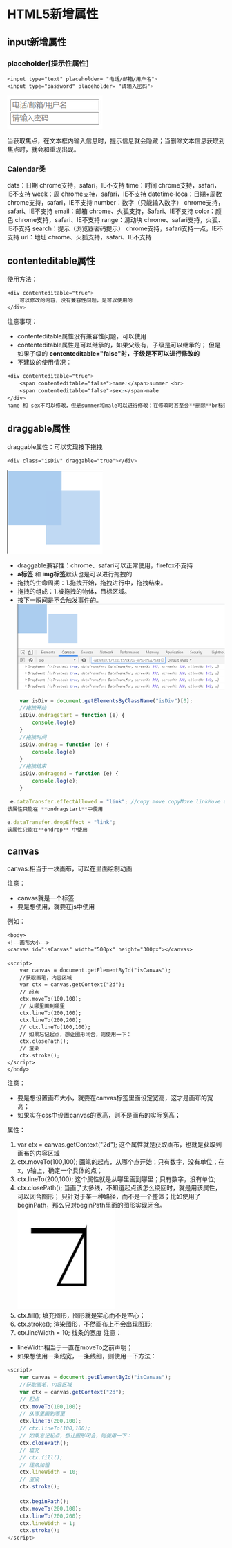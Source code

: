 # HTML5新增属性

## input新增属性

### placeholder[提示性属性]

```css
<input type="text" placeholder= "电话/邮箱/用户名">
<input type="password" placeholder= "请输入密码">
```
![img.png](img.png)

当获取焦点，在文本框内输入信息时，提示信息就会隐藏；当删除文本信息获取到焦点时，就会和重现出现。

### Calendar类

data：日期 chrome支持，safari，IE不支持
time：时间 chrome支持，safari，IE不支持
week：周  chrome支持，safari，IE不支持
datetime-loca：日期+周数 chrome支持，safari，IE不支持
number：数字（只能输入数字） chrome支持，safari、IE不支持
email：邮箱    chrome、火狐支持，Safari、IE不支持
color：颜色    chrome支持，safari、IE不支持
range：滑动块   chrome、safari支持，火狐、IE不支持
search：提示（浏览器密码提示）   chrome支持，safari支持一点，IE不支持
url：地址  chrome、火狐支持，safari、IE不支持

## contenteditable属性

使用方法：
```css
<div contenteditable="true">
    可以修改的内容，没有兼容性问题，是可以使用的
</div>
```

注意事项：
- contenteditable属性没有兼容性问题，可以使用
- contenteditable属性是可以继承的，如果父级有，子级是可以继承的；
    但是如果子级的 **contenteditable="false"时，子级是不可以进行修改的**
- 不建议的使用情况：
```css
<div contenteditable="true">
    <span contenteditable="false">name:</span>summer <br>
    <span contenteditable="false">sex:</span>male
</div>
name 和 sex不可以修改，但是summer和male可以进行修改；在修改时甚至会**删除**br标签和span标签
```


## draggable属性

draggable属性：可以实现按下拖拽

```css
<div class="isDiv" draggable="true"></div>
```
![img_2.png](img_2.png)

- draggable兼容性：chrome、safari可以正常使用，firefox不支持
- **a标签** 和 **img标签**默认也是可以进行拖拽的
- 拖拽的生命周期：1.拖拽开始，拖拽进行中，拖拽结束。
- 拖拽的组成：1.被拖拽的物体，目标区域。
- 按下一瞬间是不会触发事件的。
![img_1.png](img_1.png)
```js
    var isDiv = document.getElementsByClassName("isDiv")[0];
    //拖拽开始
    isDiv.ondragstart = function (e) {
        console.log(e)
    }
    //拖拽时间
    isDiv.ondrag = function (e) {
        console.log(e)
    }
    //拖拽结束
    isDiv.ondragend = function (e) {
        console.log(e);
    }
```

```js
 e.dataTransfer.effectAllowed = "link"; //copy move copyMove linkMove all
该属性只能在 **ondragstart**中使用
```

```js
e.dataTransfer.dropEffect = "link";
该属性只能在**ondrop** 中使用
```


## canvas

canvas:相当于一块画布，可以在里面绘制动画

注意：
- canvas就是一个标签
- 要是想使用，就要在js中使用

例如：
```JS
<body>
<!--画布大小-->
<canvas id="isCanvas" width="500px" height="300px"></canvas>

<script>
    var canvas = document.getElementById("isCanvas");
    //获取画笔，内容区域
    var ctx = canvas.getContext("2d");
    // 起点
    ctx.moveTo(100,100);
    // 从哪里画到哪里
    ctx.lineTo(200,100);
    ctx.lineTo(200,200);
    // ctx.lineTo(100,100);
    // 如果忘记起点，想让图形闭合，则使用一下：
    ctx.closePath();
    // 渲染
    ctx.stroke();
</script>
</body>
```

注意：
- 要是想设置画布大小，就要在canvas标签里面设定宽高，这才是画布的宽高；
- 如果实在css中设置canvas的宽高，则不是画布的实际宽高；

属性：

1. var ctx = canvas.getContext("2d");
这个属性就是获取画布，也就是获取到画布的内容区域
2. ctx.moveTo(100,100);
画笔的起点，从哪个点开始；只有数字，没有单位；在x，y轴上，确定一个具体的点；
3. ctx.lineTo(200,100);
这个属性就是从哪里画到哪里；只有数字，没有单位;
4. ctx.closePath();
当画了太多线，不知道起点该怎么绕回时，就是用该属性，可以闭合图形；
只针对于某一种路径，而不是一个整体；比如使用了beginPath，那么只对beginPath里面的图形实现闭合。
![img_3.png](img_3.png)
5. ctx.fill();
填充图形，图形就是实心而不是空心；
6. ctx.stroke();
渲染图形，不然画布上不会出现图形;
7. ctx.lineWidth = 10;
线条的宽度
注意：
- lineWidth相当于一直在moveTo之前声明；
- 如果想使用一条线宽，一条线细，则使用一下方法：
```js
<script>
    var canvas = document.getElementById("isCanvas");
    //获取画笔，内容区域
    var ctx = canvas.getContext("2d");
    // 起点
    ctx.moveTo(100,100);
    // 从哪里画到哪里
    ctx.lineTo(200,100);
    // ctx.lineTo(100,100);
    // 如果忘记起点，想让图形闭合，则使用一下：
    ctx.closePath();
    // 填充
    // ctx.fill();
    // 线条加粗
    ctx.lineWidth = 10;
    // 渲染
    ctx.stroke();

    ctx.beginPath();
    ctx.moveTo(200,100);
    ctx.lineTo(200,200);
    ctx.lineWidth = 1;
    ctx.stroke();
</script>
```
